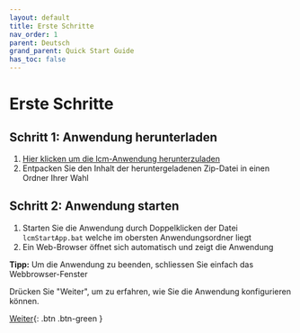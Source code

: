 ```yaml
---
layout: default
title: Erste Schritte
nav_order: 1
parent: Deutsch
grand_parent: Quick Start Guide
has_toc: false
---
```


# Erste Schritte
## Schritt 1: Anwendung herunterladen
1. <a href="https://downgit.github.io/#/home?url=https://github.com/hslu-ige-laes/lcm" download>Hier klicken um die lcm-Anwendung herunterzuladen</a>
1. Entpacken Sie den Inhalt der heruntergeladenen Zip-Datei in einen Ordner Ihrer Wahl


## Schritt 2: Anwendung starten
1. Starten Sie die Anwendung durch Doppelklicken der Datei `lcmStartApp.bat` welche im obersten Anwendungsordner liegt
1. Ein Web-Browser öffnet sich automatisch und zeigt die Anwendung

**Tipp:** Um die Anwendung zu beenden, schliessen Sie einfach das Webbrowser-Fenster

Drücken Sie "Weiter", um zu erfahren, wie Sie die Anwendung konfigurieren können.

[Weiter](https://hslu-ige-laes.github.io/lcm/docs/quickStartGuide/de/configuration/){: .btn .btn-green }
